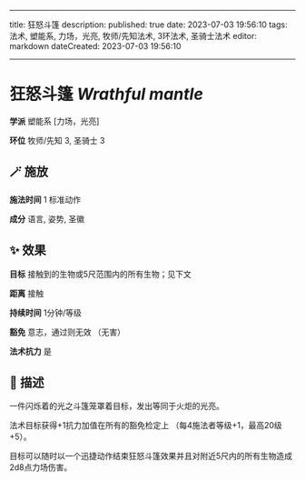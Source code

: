 
---
title: 狂怒斗篷
description: 
published: true
date: 2023-07-03 19:56:10
tags: 法术, 塑能系, 力场，光亮, 牧师/先知法术, 3环法术, 圣骑士法术
editor: markdown
dateCreated: 2023-07-03 19:56:10

---

# **狂怒斗篷** *Wrathful mantle*

**学派** 塑能系 \[力场，光亮\] 

**环位** 牧师/先知 3, 圣骑士 3

## 🪄 施放

**施法时间** 1 标准动作

**成分** 语言, 姿势, 圣徽

## ✨ 效果 

**目标** 接触到的生物或5尺范围内的所有生物；见下文 

**距离** 接触  

**持续时间** 1分钟/等级 

**豁免** 意志，通过则无效 （无害）

**法术抗力** 是

## 📖 描述

一件闪烁着的光之斗篷笼罩着目标，发出等同于火炬的光亮。

法术目标获得+1抗力加值在所有的豁免检定上 （每4施法者等级+1，最高20级+5）。

目标可以随时以一个迅捷动作结束狂怒斗篷效果并且对附近5尺内的所有生物造成2d8点力场伤害。
    